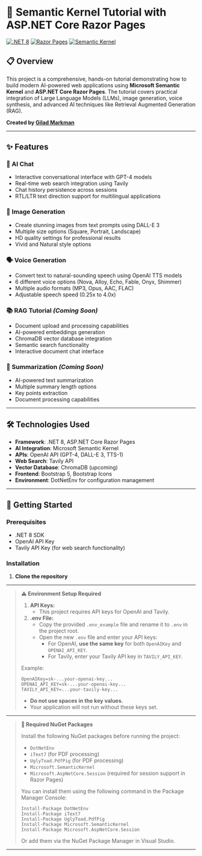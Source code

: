 ﻿# 🤖 Semantic Kernel Tutorial with ASP.NET Core Razor Pages


[![.NET 8](https://img.shields.io/badge/.NET-8.0-blue.svg)](https://dotnet.microsoft.com/)
[![Razor Pages](https://img.shields.io/badge/ASP.NET-Razor%20Pages-blueviolet)](https://learn.microsoft.com/aspnet/core/razor-pages/)
[![Semantic Kernel](https://img.shields.io/badge/Microsoft-Semantic%20Kernel-0078D4)](https://github.com/microsoft/semantic-kernel)

## 📋 Overview

This project is a comprehensive, hands-on tutorial demonstrating how to build modern AI-powered web applications using **Microsoft Semantic Kernel** and **ASP.NET Core Razor Pages**. The tutorial covers practical integration of Large Language Models (LLMs), image generation, voice synthesis, and advanced AI techniques like Retrieval Augmented Generation (RAG).

**Created by [Gilad Markman](https://webprogramming.azurewebsites.net/)**

---

## ✨ Features

### 💬 AI Chat
- Interactive conversational interface with GPT-4 models
- Real-time web search integration using Tavily
- Chat history persistence across sessions
- RTL/LTR text direction support for multilingual applications

### 🎨 Image Generation
- Create stunning images from text prompts using DALL-E 3
- Multiple size options (Square, Portrait, Landscape)
- HD quality settings for professional results
- Vivid and Natural style options

### 🗣️ Voice Generation
- Convert text to natural-sounding speech using OpenAI TTS models
- 6 different voice options (Nova, Alloy, Echo, Fable, Onyx, Shimmer)
- Multiple audio formats (MP3, Opus, AAC, FLAC)
- Adjustable speech speed (0.25x to 4.0x)

### 📚 RAG Tutorial *(Coming Soon)*
- Document upload and processing capabilities
- AI-powered embeddings generation
- ChromaDB vector database integration
- Semantic search functionality
- Interactive document chat interface

### 📄 Summarization *(Coming Soon)*
- AI-powered text summarization
- Multiple summary length options
- Key points extraction
- Document processing capabilities

---

## 🛠️ Technologies Used

- **Framework**: .NET 8, ASP.NET Core Razor Pages
- **AI Integration**: Microsoft Semantic Kernel
- **APIs**: OpenAI API (GPT-4, DALL-E 3, TTS-1)
- **Web Search**: Tavily API
- **Vector Database**: ChromaDB (upcoming)
- **Frontend**: Bootstrap 5, Bootstrap Icons
- **Environment**: DotNetEnv for configuration management

---

## 🚀 Getting Started

### Prerequisites
- .NET 8 SDK
- OpenAI API Key
- Tavily API Key (for web search functionality)

### Installation

1. **Clone the repository**

---

> **⚠️ Environment Setup Required**
>
> 1. **API Keys:**  
>    - This project requires API keys for OpenAI and Tavily.
> 2. **.env File:**  
>    - Copy the provided `.env_example` file and rename it to `.env` in the project root.
>    - Open the new `.env` file and enter your API keys:
>      - For OpenAI, **use the same key** for both `OpenAIKey` and `OPENAI_API_KEY`.
>      - For Tavily, enter your Tavily API key in `TAVILY_API_KEY`.
>
> Example:
> ```
> OpenAIKey=sk-...your-openai-key...
> OPENAI_API_KEY=sk-...your-openai-key...
> TAVILY_API_KEY=...your-tavily-key...
> ```
> - **Do not use spaces in the key values.**
> - Your application will not run without these keys set.

---

> **🧩 Required NuGet Packages**
>
> Install the following NuGet packages before running the project:
>
> - `DotNetEnv`
> - `iText7` (for PDF processing)
> - `UglyToad.PdfPig` (for PDF processing)
> - `Microsoft.SemanticKernel`
> - `Microsoft.AspNetCore.Session` (required for session support in Razor Pages)
>
> You can install them using the following command in the Package Manager Console:
> ```
> Install-Package DotNetEnv
> Install-Package iText7
> Install-Package UglyToad.PdfPig
> Install-Package Microsoft.SemanticKernel
> Install-Package Microsoft.AspNetCore.Session
> ```
> Or add them via the NuGet Package Manager in Visual Studio.

---

